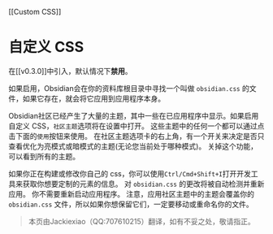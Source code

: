 [[Custom CSS]]
# 自定义 CSS

在[[v0.3.0]]中引入，默认情况下**禁用**。

如果启用，Obsidian会在你的资料库根目录中寻找一个叫做 `obsidian.css` 的文件，如果它存在，就会将它应用到应用程序本身。


Obsidian社区已经产生了大量的主题，其中一些在已应用程序中显示。如果启用自定义 CSS，`社区主题`选项将在设置中打开。 这些主题中的任何一个都可以通过点击下面的`使用`按钮来使用。 在社区主题选项卡的右上角，有一个开关来决定是否只查看优化为亮模式或暗模式的主题(无论您当前处于哪种模式)。 关掉这个功能，可以看到所有的主题。

如果你正在构建或修改你自己的 css，你可以使用`Ctrl/Cmd+Shift+I`打开开发工具来获取你想要定制的元素的信息。 对 `obsidian.css` 的更改将被自动检测并重新应用。 你不需要重新启动应用程序。 注意，应用社区主题中的主题会覆盖你的 `obsidian.css` 文件，所以如果你想保留它们，一定要移动或重命名你的文件。

> 本页由Jackiexiao（QQ:707610215）翻译，如有不妥之处，敬请指正。

